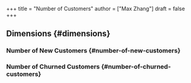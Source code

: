 +++
title = "Number of Customers"
author = ["Max Zhang"]
draft = false
+++

## Dimensions {#dimensions}


### Number of New Customers {#number-of-new-customers}


### Number of Churned Customers {#number-of-churned-customers}